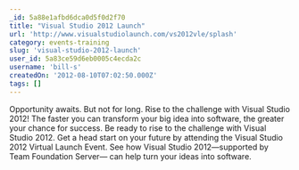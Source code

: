 ```yaml
---
_id: 5a88e1afbd6dca0d5f0d2f70
title: "Visual Studio 2012 Launch"
url: 'http://www.visualstudiolaunch.com/vs2012vle/splash'
category: events-training
slug: 'visual-studio-2012-launch'
user_id: 5a83ce59d6eb0005c4ecda2c
username: 'bill-s'
createdOn: '2012-08-10T07:02:50.000Z'
tags: []
---
```


Opportunity awaits. But not for long. Rise to the challenge with Visual Studio 2012!
The faster you can transform your big idea into software, the greater your chance for success. Be ready to rise to the challenge with Visual Studio 2012. Get a head start on your future by attending the Visual Studio 2012 Virtual Launch Event. See how Visual Studio 2012—supported by Team Foundation Server— can help turn your ideas into software.
